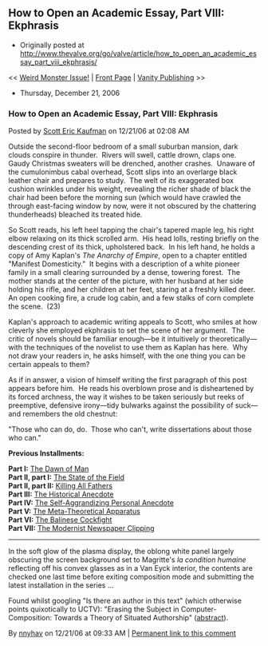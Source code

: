 ## How to Open an Academic Essay, Part VIII: Ekphrasis

 * Originally posted at http://www.thevalve.org/go/valve/article/how_to_open_an_academic_essay_part_viii_ekphrasis/

&lt;&lt; [Weird Monster Issue!](http://www.thevalve.org/go/valve/article/weird_monster_issue/) | [Front Page](http://www.thevalve.org/go/valve/) | [Vanity Publishing](http://www.thevalve.org/go/valve/article/vanity_publishing/) &gt;&gt;

* Thursday, December 21, 2006 

### How to Open an Academic Essay, Part VIII: Ekphrasis

Posted by [Scott Eric Kaufman](http://www.thevalve.org/go/member/79/) on 12/21/06 at 02:08 AM

Outside the second-floor bedroom of a small suburban mansion, dark clouds conspire in thunder.  Rivers will swell, cattle drown, claps one.  Gaudy Christmas sweaters will be drenched, another crashes.  Unaware of the cumulonimbus cabal overhead, Scott slips into an overlarge black leather chair and prepares to study.  The welt of its exaggerated box cushion wrinkles under his weight, revealing the richer shade of black the chair had been before the morning sun (which would have crawled the through east-facing window by now, were it not obscured by the chattering thunderheads) bleached its treated hide.   

So Scott reads, his left heel tapping the chair's tapered maple leg, his right elbow relaxing on its thick scrolled arm.  His head lolls, resting briefly on the descending crest of its thick, upholstered back.  In his left hand, he holds a copy of Amy Kaplan's _The Anarchy of Empire_, open to a chapter entitled "Manifest Domesticity."  It begins with a description of a white pioneer family in a small clearing surrounded by a dense, towering forest.  The mother stands at the center of the picture, with her husband at her side holding his rifle, and her children at her feet, staring at a freshly killed deer.  An open cooking fire, a crude log cabin, and a few stalks of corn complete the scene.  (23)

Kaplan's approach to academic writing appeals to Scott, who smiles at how cleverly she employed ekphrasis to set the scene of her argument.  The critic of novels should be familiar enough—be it intuitively or theoretically—with the techniques of the novelist to use them as Kaplan has here.  Why not draw your readers in, he asks himself, with the one thing you can be certain appeals to them?  

As if in answer, a vision of himself writing the first paragraph of this post appears before him.  He reads his overblown prose and is disheartened by its forced archness, the way it wishes to be taken seriously but reeks of preemptive, defensive irony—tidy bulwarks against the possibility of suck—and remembers the old chestnut:

"Those who can do, do.  Those who can't, write dissertations about those who can."

**Previous Installments:**

**Part I:** [The Dawn of Man](http://acephalous.typepad.com/acephalous/2005/04/how_to_open_an_.html)  
**Part II, part I:** [The State of the Field](http://acephalous.typepad.com/acephalous/2005/04/how_to_open_an__1.html)  
**Part II, part II:** [Killing All Fathers](http://acephalous.typepad.com/acephalous/2005/05/how_to_open_an_.html)  
**Part III:** [The Historical Anecdote](http://acephalous.typepad.com/acephalous/2005/05/how_to_open_an__1.html)  
**Part IV:** [The Self-Aggrandizing Personal Anecdote](http://acephalous.typepad.com/acephalous/2005/05/how_to_open_an__2.html)  
**Part V:** [The Meta-Theoretical Apparatus](http://acephalous.typepad.com/acephalous/2005/05/how_to_open_an__3.html)  
**Part VI:** [The Balinese Cockfight](http://acephalous.typepad.com/acephalous/2005/06/how_to_open_an_.html)  
**Part VII:** [The Modernist Newspaper Clipping](http://acephalous.typepad.com/acephalous/2005/08/how_to_open_an_.html)

---

In the soft glow of the plasma display, the oblong white panel largely obscuring the screen background set to Magritte's _la condition humaine_ reflecting off his convex glasses as in a Van Eyck interior, the contents are checked one last time before exiting composition mode and submitting the latest installation in the series ...

Found whilst googling "Is there an author in this text" (which otherwise points quixotically to UCTV): "Erasing the Subject in Computer-Composition: Towards a Theory of Situated Authorship" ([abstract](http://www.bsu.edu/cw2001/abstracts.htm#rosinski1)).

By [nnyhav](http://nnyhav.blogspot.com) on 12/21/06 at 09:33 AM | [Permanent link to this comment](http://www.thevalve.org/go/valve/article/how_to_open_an_academic_essay_part_viii_ekphrasis/#13424)

